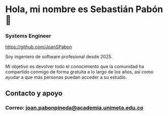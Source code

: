 # Hola, mi nombre es Sebastián Pabón 👋
### Systems Engineer

https://github.com/JoanSPabon

Soy ingeniero de software profesional desde 2025.

Mi objetivo es devolver todo el conocimiento que la comunidad ha compartido conmigo de forma gratuita a lo largo de los años, así como ayudar a que más personas puedan acceder a su estudio.

## Contacto y apoyo

### Correo: joan.pabonpineda@academia.unimeta.edu.co
